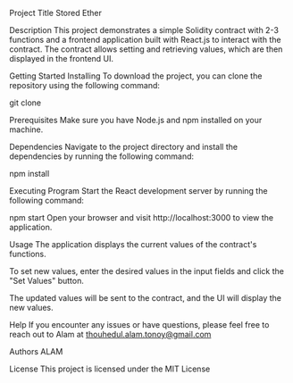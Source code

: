 Project Title
Stored Ether

Description
This project demonstrates a simple Solidity contract with 2-3 functions and a frontend application built with React.js to interact with the contract. The contract allows setting and retrieving values, which are then displayed in the frontend UI.

Getting Started
Installing
To download the project, you can clone the repository using the following command:


git clone <repository-url>

Prerequisites
Make sure you have Node.js and npm installed on your machine.

Dependencies
Navigate to the project directory and install the dependencies by running the following command:

npm install

Executing Program
Start the React development server by running the following command:

npm start
Open your browser and visit http://localhost:3000 to view the application.

Usage
The application displays the current values of the contract's functions.

To set new values, enter the desired values in the input fields and click the "Set Values" button.

The updated values will be sent to the contract, and the UI will display the new values.

Help
If you encounter any issues or have questions, please feel free to reach out to Alam at thouhedul.alam.tonoy@gmail.com

Authors
ALAM

License
This project is licensed under the MIT License 
